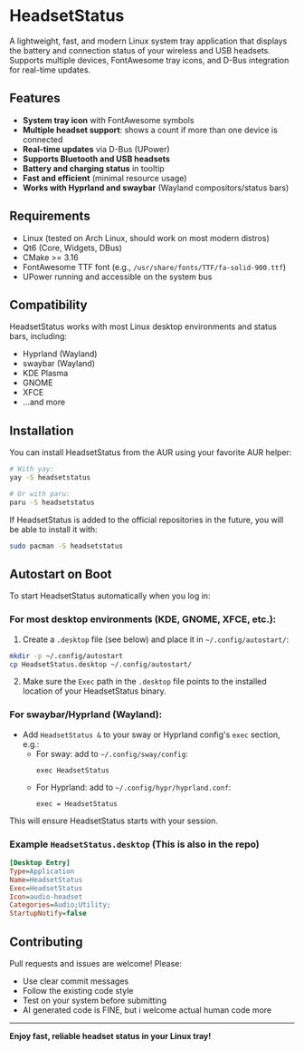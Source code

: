 # HeadsetStatus

A lightweight, fast, and modern Linux system tray application that displays the battery and connection status of your wireless and USB headsets. Supports multiple devices, FontAwesome tray icons, and D-Bus integration for real-time updates.

## Features
- **System tray icon** with FontAwesome symbols
- **Multiple headset support**: shows a count if more than one device is connected
- **Real-time updates** via D-Bus (UPower)
- **Supports Bluetooth and USB headsets**
- **Battery and charging status** in tooltip
- **Fast and efficient** (minimal resource usage)
- **Works with Hyprland and swaybar** (Wayland compositors/status bars)


## Requirements
- Linux (tested on Arch Linux, should work on most modern distros)
- Qt6 (Core, Widgets, DBus)
- CMake >= 3.16
- FontAwesome TTF font (e.g., `/usr/share/fonts/TTF/fa-solid-900.ttf`)
- UPower running and accessible on the system bus

## Compatibility
HeadsetStatus works with most Linux desktop environments and status bars, including:
- Hyprland (Wayland)
- swaybar (Wayland)
- KDE Plasma
- GNOME
- XFCE
- ...and more

## Installation

You can install HeadsetStatus from the AUR using your favorite AUR helper:

```bash
# With yay:
yay -S headsetstatus

# Or with paru:
paru -S headsetstatus
```

If HeadsetStatus is added to the official repositories in the future, you will be able to install it with:

```bash
sudo pacman -S headsetstatus
```

## Autostart on Boot
To start HeadsetStatus automatically when you log in:

### For most desktop environments (KDE, GNOME, XFCE, etc.):
1. Create a `.desktop` file (see below) and place it in `~/.config/autostart/`:

```bash
mkdir -p ~/.config/autostart
cp HeadsetStatus.desktop ~/.config/autostart/
```

2. Make sure the `Exec` path in the `.desktop` file points to the installed location of your HeadsetStatus binary.

### For swaybar/Hyprland (Wayland):
- Add `HeadsetStatus &` to your sway or Hyprland config's `exec` section, e.g.:
  - For sway: add to `~/.config/sway/config`:
    ```
    exec HeadsetStatus
    ```
  - For Hyprland: add to `~/.config/hypr/hyprland.conf`:
    ```
    exec = HeadsetStatus
    ```

This will ensure HeadsetStatus starts with your session.

### Example `HeadsetStatus.desktop` (This is also in the repo)
```ini
[Desktop Entry]
Type=Application
Name=HeadsetStatus
Exec=HeadsetStatus
Icon=audio-headset
Categories=Audio;Utility;
StartupNotify=false
```

## Contributing
Pull requests and issues are welcome! Please:
- Use clear commit messages
- Follow the existing code style
- Test on your system before submitting
- AI generated code is FINE, but i welcome actual human code more

---

**Enjoy fast, reliable headset status in your Linux tray!** 
